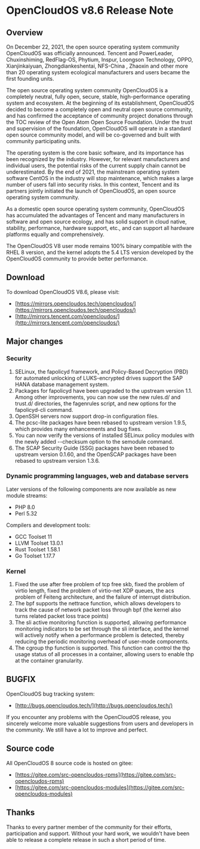 # OpenCloudOS v8.6 Release Note

## Overview
On December 22, 2021, the open source operating system community OpenCloudOS was officially announced. Tencent and PowerLeader, Chuxinshiming, RedFlag-OS, Phytium, Inspur, Loongson Technology, OPPO, Xianjinkaiyuan, Zhongdiankeshentai, NFS-China , Zhaoxin and other more than 20 operating system ecological manufacturers and users became the first founding units.

The open source operating system community OpenCloudOS is a completely neutral, fully open, secure, stable, high-performance operating system and ecosystem. At the beginning of its establishment, OpenCloudOS decided to become a completely open and neutral open source community, and has confirmed the acceptance of community project donations through the TOC review of the Open Atom Open Source Foundation. Under the trust and supervision of the foundation, OpenCloudOS will operate in a standard open source community model, and will be co-governed and built with community participating units.

The operating system is the core basic software, and its importance has been recognized by the industry. However, for relevant manufacturers and individual users, the potential risks of the current supply chain cannot be underestimated. By the end of 2021, the mainstream operating system software CentOS in the industry will stop maintenance, which makes a large number of users fall into security risks. In this context, Tencent and its partners jointly initiated the launch of OpenCloudOS, an open source operating system community.

As a domestic open source operating system community, OpenCloudOS has accumulated the advantages of Tencent and many manufacturers in software and open source ecology, and has solid support in cloud native, stability, performance, hardware support, etc., and can support all hardware platforms equally and comprehensively.

The OpenCloudOS V8 user mode remains 100% binary compatible with the RHEL 8 version, and the kernel adopts the 5.4 LTS version developed by the OpenCloudOS community to provide better performance.

## Download
To download OpenCloudOS V8.6, please visit:

- [https://mirrors.opencloudos.tech/opencloudos/](https://mirrors.opencloudos.tech/opencloudos/)
- [http://mirrors.tencent.com/opencloudos/](http://mirrors.tencent.com/opencloudos/)

## Major changes
### Security
1. SELinux, the fapolicyd framework, and Policy-Based Decryption (PBD) for automated unlocking of LUKS-encrypted drives support the SAP HANA database management system.
2. Packages for fapolicyd have been upgraded to the upstream version 1.1. Among other improvements, you can now use the new rules.d/ and trust.d/ directories, the fagenrules script, and new options for the fapolicyd-cli command.
3. OpenSSH servers now support drop-in configuration files.
4. The pcsc-lite packages have been rebased to upstream version 1.9.5, which provides many enhancements and bug fixes.
5. You can now verify the versions of installed SELinux policy modules with the newly added --checksum option to the semodule command.
6. The SCAP Security Guide (SSG) packages have been rebased to upstream version 0.1.60, and the OpenSCAP packages have been rebased to upstream version 1.3.6.

### Dynamic programming languages, web and database servers
Later versions of the following components are now available as new module streams:

- PHP 8.0
- Perl 5.32

Compilers and development tools:

- GCC Toolset 11
- LLVM Toolset 13.0.1
- Rust Toolset 1.58.1
- Go Toolset 1.17.7

### Kernel
1. Fixed the use after free problem of tcp free skb, fixed the problem of virtio length, fixed the problem of virtio-net XDP queues, the acs problem of Feiteng architecture, and the failure of interrupt distribution.
2. The bpf supports the nettrace function, which allows developers to track the cause of network packet loss through bpf (the kernel also turns related packet loss trace points)
3. The sli active monitoring function is supported, allowing performance monitoring indicators to be set through the sli interface, and the kernel will actively notify when a performance problem is detected, thereby reducing the periodic monitoring overhead of user-mode components.
4. The cgroup thp function is supported. This function can control the thp usage status of all processes in a container, allowing users to enable thp at the container granularity.

## BUGFIX
OpenCloudOS bug tracking system:

- [http://bugs.opencloudos.tech/](http://bugs.opencloudos.tech/)

If you encounter any problems with the OpenCloudOS release, you sincerely welcome more valuable suggestions from users and developers in the community. We still have a lot to improve and perfect.


## Source code
All OpenCloudOS 8 source code is hosted on gitee:

- [https://gitee.com/src-opencloudos-rpms](https://gitee.com/src-opencloudos-rpms)
- [https://gitee.com/src-opencloudos-modules](https://gitee.com/src-opencloudos-modules)

## Thanks
Thanks to every partner member of the community for their efforts, participation and support. Without your hard work, we wouldn't have been able to release a complete release in such a short period of time.
